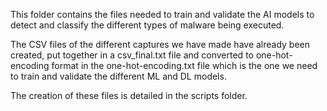 This folder contains the files needed to train and validate the AI models to detect and classify the different types of malware being executed.

The CSV files of the different captures we have made have already been created, put together in a csv_final.txt file and converted to one-hot-encoding format in the one-hot-encoding.txt file which is the one we need to train and validate the different ML and DL models.

The creation of these files is detailed in the scripts folder.
